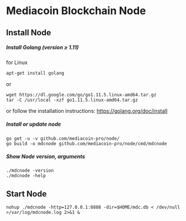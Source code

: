 # Mediacoin Blockchain Node


## Install Node
##### Install Golang (version ≥ 1.11)
for Linux 
``` shell
apt-get install golang
```
or
``` shell
wget https://dl.google.com/go/go1.11.5.linux-amd64.tar.gz
tar -C /usr/local -xzf go1.11.5.linux-amd64.tar.gz
```
or
follow the installation instructions: https://golang.org/doc/install

##### Install or update node 
``` shell
go get -u -v github.com/mediacoin-pro/node/
go build -o mdcnode github.com/mediacoin-pro/node/cmd/mdcnode
``` 

##### Show Node version, arguments
``` shell
./mdcnode -version
./mdcnode -help
```


## Start Node
``` shell
nohup ./mdcnode -http=127.0.0.1:8888 -dir=$HOME/mdc.db < /dev/null >/var/log/mdcnode.log 2>&1 &
``` 



